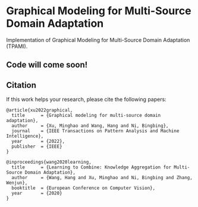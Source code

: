 # Graphical Modeling for Multi-Source Domain Adaptation
Implementation of Graphical Modeling for Multi-Source Domain Adaptation (TPAMI).

 
##  Code will come soon!


## Citation

If this work helps your research, please cite the following papers:
```
@article{xu2022graphical,
  title      = {Graphical modeling for multi-source domain adaptation},
  author     = {Xu, Minghao and Wang, Hang and Ni, Bingbing},
  journal    = {IEEE Transactions on Pattern Analysis and Machine Intelligence},
  year       = {2022},
  publisher  = {IEEE}
}

@inproceedings{wang2020learning,
  title      = {Learning to Combine: Knowledge Aggregation for Multi-Source Domain Adaptation},
  author     = {Wang, Hang and Xu, Minghao and Ni, Bingbing and Zhang, Wenjun},
  booktitle  = {European Conference on Computer Vision},
  year       = {2020}
}
```
